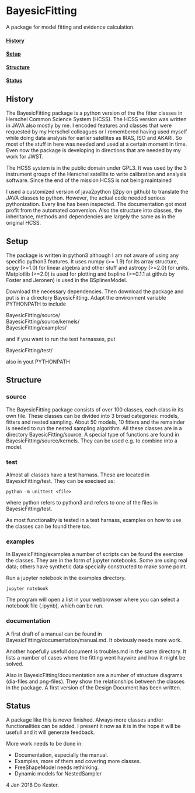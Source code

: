 # BayesicFitting

A package for model fitting and evidence calculation.

#### [History](#history)
#### [Setup](#setup)
#### [Structure](#structure)
#### [Status](#status)

<a name="history"></a>
## History 

The BayesicFitting package is a python version of the the fitter classes
in Herschel Common Science System (HCSS). The HCSS version was written
in JAVA also mostly by me. I encoded features and classes that were
requested by my Herschel colleagues or I remembered having used myself
while doing data analysis for earlier satellites as IRAS, ISO and AKARI.
So most of the stuff in here was needed and used at a certain moment in
time. Even now the package is developing in directions that are needed by
my work for JWST. 

The HCSS system is in the public domain under GPL3. It was used by the 3
instrument groups of the Herschel satellite to write calibration and
analysis software. Since the end of the mission HCSS is not being
maintained

I used a customized version of java2python (j2py on github) to translate
the JAVA classes to python. However, the actual code needed serious
pythonization. Every line has been inspected. The documentation got most
profit from the automated conversion. Also the structure into classes,
the inheritance, methods and dependencies are largely the same as in the
original HCSS.

<a name="setup"> </a>
## Setup 

The package is written in python3 although I am not aware of using any
specific python3 features. It uses numpy (>= 1.9) for its array
structure, scipy (>=1.0) for linear algebra and other stuff and astropy
(>=2.0) for units. Matplotlib (>=2.0) is used for plotting and bspline
(>=0.1.1 at github by Foster and Jeronen) is used in the BSplinesModel.

Download the necessary dependencies. Then download the package and put is
in a directory BayesicFitting. Adapt the environment variable PYTHONPATH
to include 

BayesicFitting/source/<br>
BayesicFitting/source/kernels/<br>
BayesicFitting/examples/<br>

and if you want to run the test harnasses, put

BayesicFitting/test/

also in yout PYTHONPATH

<a name="structure"> </a>
## Structure 

### source

The BayesicFitting package consists of over 100 classes, each class in
its own file. These classes can be divided into 3 broad categories:
models, fitters and nested sampling. About 50 models, 10 fitters and the
remainder is needed to run the nested sampling algorithm. All these
classes are in a directory BayesicFitting/source. A special type of
functions are found in BayesicFitting/source/kernels. They can be used
e.g. to combine into a model.

### test

Almost all classes have a test harnass. These are located in
BayesicFitting/test. They can be execised as:

    python -m unittest <file>

where python refers to python3 and <file> refers to one of the files in
BayesicFitting/test.

As most functionality is tested in a test harnass, examples on how to
use the classes can be found there too.

### examples

In BayesicFitting/examples a number of scripts can be found the exercise
the classes. They are in the form of jupyter notebooks. Some are using
real data; others have synthetic data specially constructed to make some
point.

Run a jupyter notebook in the examples directory.

    jupyter notebook

The program will open a list in your webbrowser where you can select a
notebook file (.ipynb), which can be run.


### documentation

A first draft of a manual can be found in 
BayesicFitting/documentation/manual.md. It obviously needs more work.

Another hopefully usefull document is troubles.md in the same directory. 
It lists a number of cases where the fitting went haywire and how it
might be solved.  

Also in BayesicFitting/documentation are a number of structure diagrams 
(dia-files and png-files). They show the relationships between the 
classes in the package. A first version of the Design Document has 
been written. 



<a name="status"> </a> 
## Status 

A package like this is never finished. Always more classes and/or
functionalities can be added. I present it now as it is in the hope it
will be usefull and it will generate feedback.

More work needs to be done in:

  * Documentation, especially the manual.
  * Examples, more of them and covering more classes.
  * FreeShapeModel needs rethinking.
  * Dynamic models for NestedSampler


4 Jan 2018 Do Kester.
 
